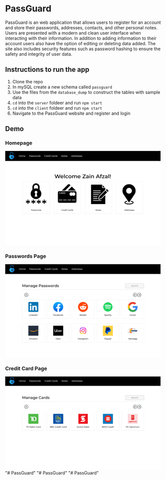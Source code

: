 # PassGuard

PassGuard is an web application that allows users to register for an account and store their passwords, addresses, contacts, and other personal notes. Users are presented with a modern and clean user interface when interacting with their information. In addition to adding information to their account users also have the option of editing or deleting data added. The site also includes security features such as password hashing to ensure the safety and integrity of user data.

## Instructions to run the app

1. Clone the repo
2. In mySQL create a new schema called `passguard`
3. Use the files from the `database_dump` to construct the tables with sample data
4. `cd` into the `server` foldeer and run `npm start`
5. `cd` into the `client` foldeer and run `npm start`
6. Navigate to the PassGuard website and register and login

## Demo

### Homepage

<img src="https://github.com/zainafzal0/PassGuard/blob/master/images/home.png" alt="home_page" width="500"/>

### Passwords Page

<img src="https://github.com/zainafzal0/PassGuard/blob/master/images/sites.png" alt="sites" width="500"/>

### Credit Card Page

<img src="https://github.com/zainafzal0/PassGuard/blob/master/images/cards.png" alt="credit_page" width="500"/>
"# PassGuard" 
"# PassGuard" 
"# PassGuard" 
